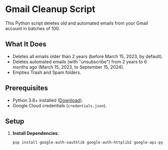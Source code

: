 # Gmail Cleanup Script

This Python script deletes old and automated emails from your Gmail account in batches of 100.

## What It Does
- Deletes all emails older than 2 years (before March 15, 2023, by default).
- Deletes automated emails (with "unsubscribe") from 2 years to 6 months ago (March 15, 2023, to September 15, 2024).
- Empties Trash and Spam folders.

## Prerequisites
- Python 3.8+ installed ([Download](https://www.python.org/downloads/)).
- Google Cloud credentials (`credentials.json`).

## Setup
1. **Install Dependencies**:
   ```bash
   pip install google-auth-oauthlib google-auth-httplib2 google-api-python-client